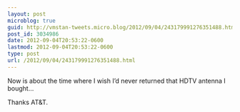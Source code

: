 ```yaml
---
layout: post
microblog: true
guid: http://vmstan-tweets.micro.blog/2012/09/04/243179991276351488.html
post_id: 3034986
date: 2012-09-04T20:53:22-0600
lastmod: 2012-09-04T20:53:22-0600
type: post
url: /2012/09/04/243179991276351488.html
---
```

Now is about the time where I wish I’d never returned that HDTV antenna I bought…

Thanks AT&amp;T.

